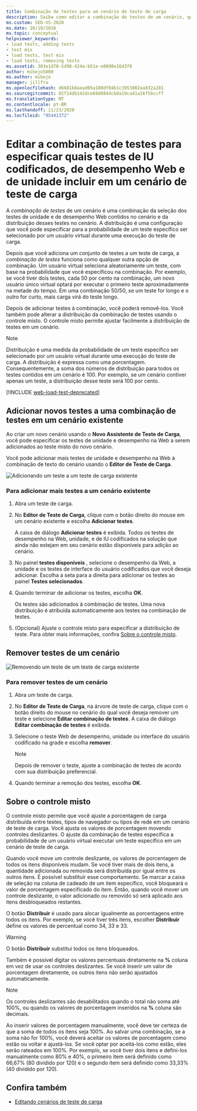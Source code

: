 ```yaml
---
title: Combinação de testes para um cenário de teste de carga
description: Saiba como editar a combinação de testes de um cenário, que é uma combinação da seleção de desempenho da Web e testes de unidade e a distribuição desses testes.
ms.custom: SEO-VS-2020
ms.date: 10/19/2016
ms.topic: conceptual
helpviewer_keywords:
- load tests, adding tests
- test mix
- load tests, test mix
- load tests, removing tests
ms.assetid: 303e1d70-5d98-424a-b51e-e0898e16d3f8
author: mikejo5000
ms.author: mikejo
manager: jillfra
ms.openlocfilehash: d6681b8aead05a180df04b1c3953002aa832a281
ms.sourcegitcommit: 02f14db142dce68d084dcb0a19ca41a16f5bccff
ms.translationtype: MT
ms.contentlocale: pt-BR
ms.lasthandoff: 11/23/2020
ms.locfileid: "95441372"
---
```

# <a name="edit-the-test-mix-to-specify-which-web-performance-unit-and-coded-ui-tests-to-include-in-a-load-test-scenario"></a>Editar a combinação de testes para especificar quais testes de IU codificados, de desempenho Web e de unidade incluir em um cenário de teste de carga

A *combinação de testes* de um cenário é uma combinação da seleção dos testes de unidade e de desempenho Web contidos no cenário e da distribuição desses testes no cenário. A distribuição é uma configuração que você pode especificar para a probabilidade de um teste específico ser selecionado por um usuário virtual durante uma execução do teste de carga.

Depois que você adiciona um conjunto de testes a um teste de carga, a *combinação de testes* funciona como qualquer outra opção de combinação. Um usuário virtual seleciona aleatoriamente um teste, com base na probabilidade que você especificou na combinação. Por exemplo, se você tiver dois testes, cada 50 por cento na combinação, um novo usuário único virtual optará por executar o primeiro teste aproximadamente na metade do tempo. Em uma combinação 50/50, se um teste for longo e o outro for curto, mais carga virá do teste longo.

Depois de adicionar testes à combinação, você poderá removê-los. Você também pode alterar a distribuição da combinação de testes usando o controle misto. O controle misto permite ajustar facilmente a distribuição de testes em um cenário.

> [!NOTE]
> Distribuição é uma medida da probabilidade de um teste específico ser selecionado por um usuário virtual durante uma execução do teste de carga. A distribuição é expressa como uma porcentagem. Consequentemente, a soma dos números de distribuição para todos os testes contidos em um cenário é 100. Por exemplo, se um cenário contiver apenas um teste, a distribuição desse teste será 100 por cento.

[!INCLUDE [web-load-test-deprecated](includes/web-load-test-deprecated.md)]

## <a name="add-new-tests-to-a-test-mix-in-an-existing-scenario"></a>Adicionar novos testes a uma combinação de testes em um cenário existente

Ao criar um novo cenário usando o **Novo Assistente de Teste de Carga**, você pode especificar os testes de unidade e desempenho na Web a serem adicionados ao teste misto do novo cenário.

Você pode adicionar mais testes de unidade e desempenho na Web à combinação de texto do cenário usando o **Editor de Teste de Carga**.

![Adicionando um teste a um teste de carga existente](../test/media/ltest_addingtests.png)

### <a name="to-add-more-tests-to-an-existing-scenario"></a>Para adicionar mais testes a um cenário existente

1. Abra um teste de carga.

2. No **Editor de Teste de Carga**, clique com o botão direito do mouse em um cenário existente e escolha **Adicionar testes**.

     A caixa de diálogo **Adicionar testes** é exibida. Todos os testes de desempenho na Web, unidade, e de IU codificados na solução que ainda não estejam em seu cenário estão disponíveis para adição ao cenário.

3. No painel **testes disponíveis** , selecione o desempenho da Web, a unidade e os testes de interface do usuário codificados que você deseja adicionar. Escolha a seta para a direita para adicionar os testes ao painel **Testes selecionados**.

4. Quando terminar de adicionar os testes, escolha **OK**.

     Os testes são adicionados à combinação de testes. Uma nova distribuição é atribuída automaticamente aos testes na combinação de testes.

5. (Opcional) Ajuste o controle misto para especificar a distribuição de teste. Para obter mais informações, confira [Sobre o controle misto](../test/edit-the-test-mix-to-specify-which-web-browsers-types-in-a-load-test-scenario.md).

## <a name="remove-tests-from-a-scenario"></a>Remover testes de um cenário
![Removendo um teste de um teste de carga existente](../test/media/ltest_removetest.png)

### <a name="to-remove-tests-from-a-scenario"></a>Para remover testes de um cenário

1. Abra um teste de carga.

2. No **Editor de Teste de Carga**, na árvore de teste de carga, clique com o botão direito do mouse no cenário do qual você deseja remover um teste e selecione **Editar combinação de testes**. A caixa de diálogo **Editar combinação de testes** é exibida.

3. Selecione o teste Web de desempenho, unidade ou interface do usuário codificado na grade e escolha **remover**.

    > [!NOTE]
    > Depois de remover o teste, ajuste a combinação de testes de acordo com sua distribuição preferencial.

4. Quando terminar a remoção dos testes, escolha **OK**.

## <a name="about-the-mix-control"></a><a name="EditingTestMixAboutMixControl"></a> Sobre o controle misto
O controle misto permite que você ajuste a porcentagem de carga distribuída entre testes, tipos de navegador ou tipos de rede em um cenário de teste de carga. Você ajusta os valores de porcentagem movendo controles deslizantes. O ajuste da combinação de testes especifica a probabilidade de um usuário virtual executar um teste específico em um cenário de teste de carga.

Quando você move um controle deslizante, os valores de porcentagem de todos os itens disponíveis mudam. Se você tiver mais de dois itens, a quantidade adicionada ou removida será distribuída por igual entre os outros itens. É possível substituir esse comportamento. Se marcar a caixa de seleção na coluna de cadeado de um item específico, você bloqueará o valor de porcentagem especificado do item. Então, quando você mover um controle deslizante, o valor adicionado ou removido só será aplicado aos itens desbloqueados restantes.

O botão **Distribuir** é usado para alocar igualmente as porcentagens entre todos os itens. Por exemplo, se você tiver três itens, escolher **Distribuir** define os valores de percentual como 34, 33 e 33.

> [!WARNING]
> O botão **Distribuir** substitui todos os itens bloqueados.

Também é possível digitar os valores percentuais diretamente na **%** coluna em vez de usar os controles deslizantes. Se você inserir um valor de porcentagem diretamente, os outros itens não serão ajustados automaticamente.

> [!NOTE]
> Os controles deslizantes são desabilitados quando o total não soma até 100%, ou quando os valores de porcentagem inseridos na **%** coluna são decimais.

Ao inserir valores de porcentagem manualmente, você deve ter certeza de que a soma de todos os itens seja 100%. Ao salvar uma combinação, se a soma não for 100%, você deverá aceitar os valores de porcentagem como estão ou voltar e ajustá-los. Se você optar por aceitá-los como estão, eles serão rateados em 100%.  Por exemplo, se você tiver dois itens e defini-los manualmente como 80% e 40%, o primeiro item será definido como 66,67% (80 dividido por 120) e o segundo item será definido como 33,33% (40 dividido por 120).

## <a name="see-also"></a>Confira também

- [Editando cenários de teste de carga](../test/edit-load-test-scenarios.md)
